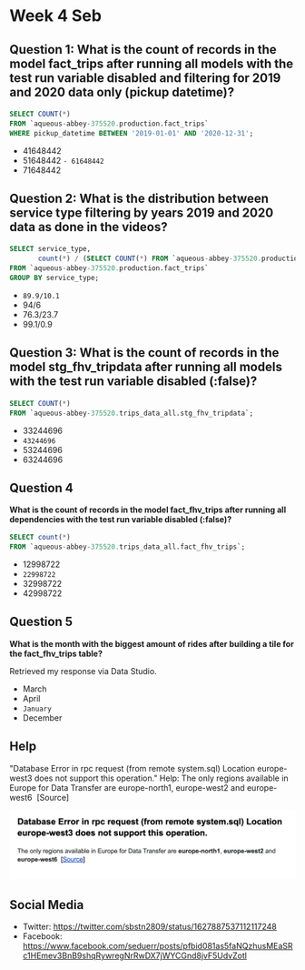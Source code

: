 # Week 4 Seb

## Question 1: **What is the count of records in the model fact_trips after running all models with the test run variable disabled and filtering for 2019 and 2020 data only (pickup datetime)?** 

```sql
SELECT COUNT(*)
FROM `aqueous-abbey-375520.production.fact_trips`
WHERE pickup_datetime BETWEEN '2019-01-01' AND '2020-12-31';
```

- 41648442
- 51648442
`- 61648442`
- 71648442


## Question 2: **What is the distribution between service type filtering by years 2019 and 2020 data as done in the videos?**

```sql
SELECT service_type,
       count(*) / (SELECT COUNT(*) FROM `aqueous-abbey-375520.production.fact_trips`) * 100
FROM `aqueous-abbey-375520.production.fact_trips`
GROUP BY service_type;
```

- `89.9/10.1`
- 94/6
- 76.3/23.7
- 99.1/0.9

## Question 3: **What is the count of records in the model stg_fhv_tripdata after running all models with the test run variable disabled (:false)?**  

```sql
SELECT COUNT(*) 
FROM `aqueous-abbey-375520.trips_data_all.stg_fhv_tripdata`;
```

- 33244696
- `43244696`
- 53244696
- 63244696


## Question 4

**What is the count of records in the model fact_fhv_trips after running all dependencies with the test run variable disabled (:false)?**  

```sql
SELECT count(*) 
FROM `aqueous-abbey-375520.trips_data_all.fact_fhv_trips`;
```

- 12998722
- `22998722`
- 32998722
- 42998722

## Question 5

**What is the month with the biggest amount of rides after building a tile for the fact_fhv_trips table?**

Retrieved my response via Data Studio.

- March
- April
- `January`
- December

## Help

"Database Error in rpc request (from remote system.sql) Location europe-west3 does not support this operation."
Help: The only regions available in Europe for Data Transfer are europe-north1, europe-west2 and europe-west6  [Source]

![seb help week4](img/week_4_seb_help.png)

## Social Media

- Twitter: https://twitter.com/sbstn2809/status/1627887537112117248
- Facebook: https://www.facebook.com/seduerr/posts/pfbid081as5faNQzhusMEaSRc1HEmev3BnB9shqRywregNrRwDX7jWYCGnd8jvF5UdvZotl